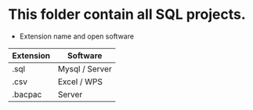 # This folder contain all SQL projects.
- Extension name and open software

| Extension| Software|
|---|---|
|.sql| Mysql / Server|
|.csv| Excel / WPS|
|.bacpac| Server|
